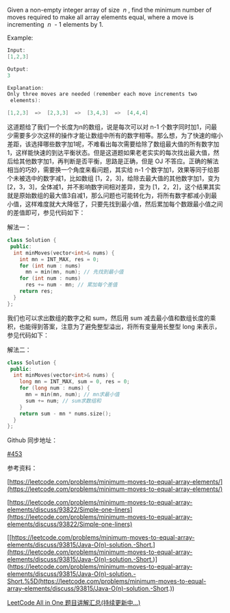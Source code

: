 Given a non-empty integer array of size  _n_ , find the minimum number of moves required to make all array elements equal, where a move is incrementing  _n_  - 1 elements by 1.

Example:

```cpp
Input:
[1,2,3]

Output:
3

Explanation:
Only three moves are needed (remember each move increments two
 elements):

[1,2,3]  =>  [2,3,3]  =>  [3,4,3]  =>  [4,4,4]
```

这道题给了我们一个长度为n的数组，说是每次可以对 n-1 个数字同时加1，问最少需要多少次这样的操作才能让数组中所有的数字相等。那么想，为了快速的缩小差距，该选择哪些数字加1呢，不难看出每次需要给除了数组最大值的所有数字加1，这样能快速的到达平衡状态。但是这道题如果老老实实的每次找出最大值，然后给其他数字加1，再判断是否平衡，思路是正确，但是 OJ 不答应。正确的解法相当的巧妙，需要换一个角度来看问题，其实给 n-1 个数字加1，效果等同于给那个未被选中的数字减1，比如数组 \[1，2，3\]，给除去最大值的其他数字加1，变为 \[2，3，3\]，全体减1，并不影响数字间相对差异，变为 \[1，2，2\]，这个结果其实就是原始数组的最大值3自减1，那么问题也可能转化为，将所有数字都减小到最小值，这样难度就大大降低了，只要先找到最小值，然后累加每个数跟最小值之间的差值即可，参见代码如下：

解法一：

```cpp
class Solution {
 public:
  int minMoves(vector<int>& nums) {
    int mn = INT_MAX, res = 0;
    for (int num : nums)
      mn = min(mn, num); // 先找到最小值
    for (int num : nums)
      res += num - mn; // 累加每个差值
    return res;
  }
};
```

我们也可以求出数组的数字之和 sum，然后用 sum 减去最小值和数组长度的乘积，也能得到答案，注意为了避免整型溢出，将所有变量用长整型 long 来表示，参见代码如下：

解法二：

```cpp
class Solution {
 public:
  int minMoves(vector<int>& nums) {
    long mn = INT_MAX, sum = 0, res = 0;
    for (long num : nums) {
      mn = min(mn, num); // mn求最小值
      sum += num; // sum求数组和
    }
    return sum - mn * nums.size();
  }
};
```

Github 同步地址：

[#453](https://github.com/grandyang/leetcode/issues/453)

参考资料：

[https://leetcode.com/problems/minimum-moves-to-equal-array-elements/](https://leetcode.com/problems/minimum-moves-to-equal-array-elements/)

[https://leetcode.com/problems/minimum-moves-to-equal-array-elements/discuss/93822/Simple-one-liners](https://leetcode.com/problems/minimum-moves-to-equal-array-elements/discuss/93822/Simple-one-liners)

\[[https://leetcode.com/problems/minimum-moves-to-equal-array-elements/discuss/93815/Java-O(n)-solution.-Short.](<https://leetcode.com/problems/minimum-moves-to-equal-array-elements/discuss/93815/Java-O(n)-solution.-Short.>)\](https://leetcode.com/problems/minimum-moves-to-equal-array-elements/discuss/93815/Java-O(n)-solution.-Short.%5D(https://leetcode.com/problems/minimum-moves-to-equal-array-elements/discuss/93815/Java-O(n)-solution.-Short.))

[LeetCode All in One 题目讲解汇总(持续更新中...)](http://www.cnblogs.com/grandyang/p/4606334.html)
